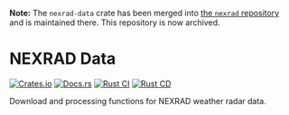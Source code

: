**Note:** The `nexrad-data` crate has been merged into [the `nexrad` repository](https://github.com/danielway/nexrad) and is maintained there. This repository is now archived.

# NEXRAD Data

[![Crates.io](https://img.shields.io/crates/v/nexrad-data)](https://crates.io/crates/nexrad-data)
[![Docs.rs](https://docs.rs/nexrad-data/badge.svg)](https://docs.rs/nexrad-data)
[![Rust CI](https://github.com/danielway/nexrad-data/actions/workflows/rust_ci.yml/badge.svg?branch=master)](https://github.com/danielway/nexrad-data/actions/workflows/rust_ci.yml)
[![Rust CD](https://github.com/danielway/nexrad-data/actions/workflows/rust_cd.yml/badge.svg)](https://github.com/danielway/nexrad-data/actions/workflows/rust_cd.yml)

Download and processing functions for NEXRAD weather radar data.
